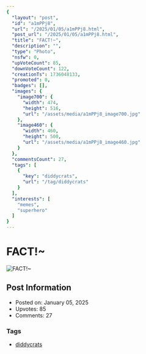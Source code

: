 ```yaml
---
{
  "layout": "post",
  "id": "a1mPPj8",
  "url": "/2025/01/05/a1mPPj8.html",
  "post_url": "/2025/01/05/a1mPPj8.html",
  "title": "FACT!~",
  "description": "",
  "type": "Photo",
  "nsfw": 0,
  "upVoteCount": 85,
  "downVoteCount": 122,
  "creationTs": 1736048133,
  "promoted": 0,
  "badges": [],
  "images": {
    "image700": {
      "width": 474,
      "height": 516,
      "url": "/assets/media/a1mPPj8_image700.jpg"
    },
    "image460": {
      "width": 460,
      "height": 500,
      "url": "/assets/media/a1mPPj8_image460.jpg"
    }
  },
  "commentsCount": 27,
  "tags": [
    {
      "key": "diddycrats",
      "url": "/tag/diddycrats"
    }
  ],
  "interests": [
    "memes",
    "superhero"
  ]
}
---
```


# FACT!~

![FACT!~](/assets/media/a1mPPj8_image700.jpg)

## Post Information

- Posted on: January 05, 2025
- Upvotes: 85
- Comments: 27

### Tags

- [diddycrats](/tag/diddycrats)
